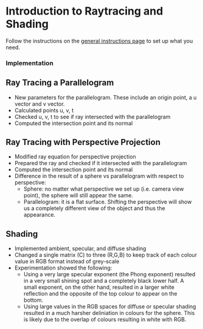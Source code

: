 Introduction to Raytracing and Shading
======================================

Follow the instructions on the [general instructions page](../Rules.md) to set up what you need.

### Implementation

Ray Tracing a Parallelogram
---------------------------
 - New parameters for the parallelogram. These include an origin point, a u vector and v vector.
 - Calculated points u, v, t
 - Checked u, v, t to see if ray intersected with the parallelogram
 - Computed the intersection point and its normal

Ray Tracing with Perspective Projection
---------------------------------------
 - Modified ray equation for perspective projection
 - Prepared the ray and checked if it intersected with the parallelogram
 - Computed the intersection point and its normal
 - Difference in the result of a sphere vs parallelogram with respect to perspective:
    - Sphere: no matter what perspective we set up (i.e. camera view point), the sphere will still appear the same.
    - Parallelogram: it is a flat surface. Shifting the perspective will show us a completely different view of the object and thus the appearance.

Shading
-------
 - Implemented ambient, specular, and diffuse shading
 - Changed a single matrix (C) to three (R,G,B) to keep track of each colour value in RGB format instead of grey-scale
 - Experimentation showed the following:
    - Using a very large specular exponent (the Phong exponent) resulted in a very small shining spot and a completely black lower half. A small exponent, on the other hand, resulted in a larger white reflection and the opposite of the top colour to appear on the bottom. 
    - Using large values in the RGB spaces for diffuse or specular shading resulted in a much harsher deliniation in colours for the sphere. This is likely due to the overlap of colours resulting in white with RGB.
